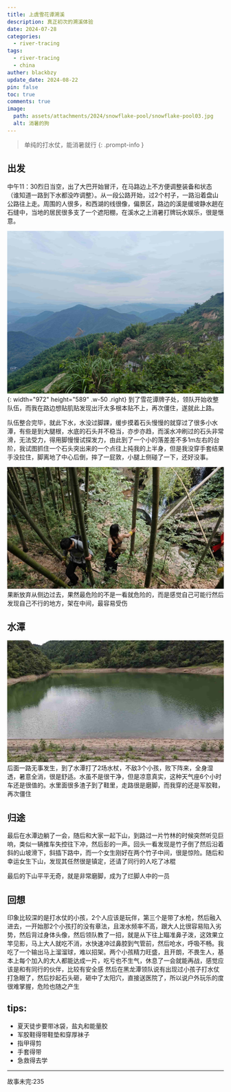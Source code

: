 ```yaml
---
title: 上虞雪花谭溯溪
description: 真正初次的溯溪体验
date: 2024-07-28
categories:
  - river-tracing
tags:
  - river-tracing
  - china
auther: blackbzy
update_date: 2024-08-22
pin: false
toc: true
comments: true
image:
  path: assets/attachments/2024/snowflake-pool/snowflake-pool03.jpg
  alt: 消暑的狗
---
```


> 单纯的打水仗，能消暑就行
{: .prompt-info }

## 出发
中午11：30烈日当空，出了大巴开始冒汗，在马路边上不方便调整装备和状态（谁知道一路到下水都没咋调整）。从一段公路开始，过2个村子，一路沿着盘山公路往上走。周围的人很多，和西湖的线很像，偏景区，路边的溪是缓坡静水趟在石缝中，当地的居民很多支了一个遮阳棚，在溪水之上消暑打牌玩水娱乐，很是惬意。

![img](assets/attachments/2024/fairy-canyon/fairy-canyon05.jpg){: width="972" height="589" .w-50 .right}
到了雪花谭牌子处，领队开始收整队伍，而我在路边想贴肌贴发现出汗太多根本贴不上，再次僵住，遂就此上路。

队伍整合完毕，就此下水，水没过脚踝，缓步摸着石头慢慢的就穿过了很多小水潭，有些是到大腿根，水底的石头并不稳当，亦步亦趋，而溪水冲刷过的石头非常滑，无法受力，得用脚慢慢试探发力，由此到了一个小的落差差不多1m左右的台阶，我试图抓住一个石头突出来的一个点往上扽我的上半身，但是我没穿手套结果手没拉住，脚离地了中心后倒，摔了一屁敦，小腿上侧碰了一下，还好没事。

![img](assets/attachments/2024/fairy-canyon/fairy-canyon04.jpg)
果断放弃从侧边过去，果然最危险的不是一看就危险的，而是感觉自己可能行然后发现自己不行的地方，架在中间，最容易受伤

## 水潭
![img](assets/attachments/2024/fairy-canyon/fairy-canyon02.jpg)
后面一路无事发生，到了水潭打了2场水杖，不敌3个小孩，败下阵来，全身湿透，暑意全消，很是舒适。水虽不是很干净，但是凉意真实，这种天气座6个小时车还是很值的。水里面很多渣子到了鞋里，走路很是磨脚，而我穿的还是军胶鞋，再次僵住

## 归途
最后在水潭边躺了一会，随后和大家一起下山，到路过一片竹林的时候突然听见巨响，类似一辆推车失控往下冲，然后彭的一声。回头一看发现是竹子倒了然后沿着斜的山坡滑下，斜插下路中，而一个女生刚好在两个竹子中间，很是惊险。随后和幸运女生下山，发现其任然很是镇定，还请了同行的人吃了冰棍

最后的下山平平无奇，就是非常磨脚，成为了烂脚人中的一员

## 回想
印象比较深的是打水仗的小孩，2个人应该是玩伴，第三个是带了水枪，然后融入进去，一开始那2个小孩打的没有章法，且泼水频率不高，跟大人比很容易陷入劣势，然后背过身体头像，然后领队教了一招，就是从下往上瞄准鼻子泼，这效果立竿见影，马上大人就吃不消，水快速冲过鼻腔到气管前，然后呛水，呼吸不畅。我吃了一个输出马上溜溜球，难以招架。两个小孩精力旺盛，且开朗，不畏生人，基本上每个加入的大人都能达成一片，吃亏也不生气，休息了一会就能再战，感觉应该是和有同行的伙伴，比较有安全感
然后在黑龙潭领队说有出现过小孩子打水仗打急眼了，然后抄起石头砸，砸中了太阳穴，直接送医院了，所以说户外玩乐的度很难掌握，危险也随之产生

## tips:
- 夏天徒步要带冰袋，盐丸和能量胶
- 军胶鞋得带鞋垫和穿厚袜子
- 指甲得剪
- 手套得带
- 急救得去学

---
故事未完:235